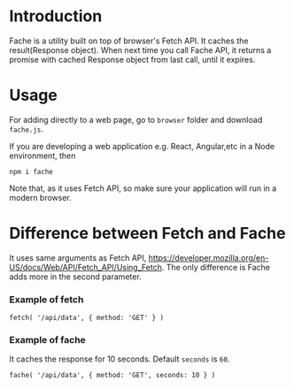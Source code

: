 # Introduction
Fache is a utility built on top of browser's Fetch API. It caches the result(Response object). When next time you call Fache API, it returns a promise with cached Response object from last call, until it expires.

# Usage
For adding directly to a web page, go to `browser` folder and download `fache.js`.

If you are developing a web application e.g. React, Angular,etc in a Node environment, then
```
npm i fache
```
Note that, as it uses Fetch API, so make sure your application will run in a modern browser.

# Difference between Fetch and Fache
It uses same arguments as Fetch API, https://developer.mozilla.org/en-US/docs/Web/API/Fetch_API/Using_Fetch. The only difference is Fache adds more in the second parameter. 

### Example of fetch
```
fetch( '/api/data', { method: 'GET' } )
```

### Example of fache
It caches the response for 10 seconds. Default `seconds` is `60`.
```
fache( '/api/data', { method: 'GET', seconds: 10 } )
```
